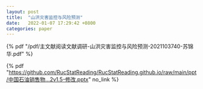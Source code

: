 ```yaml
---
layout: post
title:  "山洪灾害监控与风险预测"
date:   2022-01-07 17:29:42 +0800
categories: paper
---
```



{% pdf "/pdf/主文献阅读文献调研-山洪灾害监控与风险预测-2021103740-苏锦华.pdf" %}


{% pdf "https://github.com/RucStatReading/RucStatReading.github.io/raw/main/ppt/中国石油销售物...2v1.5-修改.pptx" no_link %}
